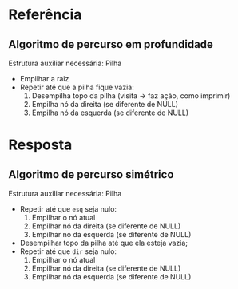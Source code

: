 # Referência

## Algoritmo de percurso em profundidade

Estrutura auxiliar necessária: Pilha

- Empilhar a raiz
- Repetir até que a pilha fique vazia:
    1. Desempilha topo da pilha (visita → faz ação, como imprimir)
    2. Empilha nó da direita (se diferente de NULL)
    3. Empilha nó da esquerda (se diferente de NULL)


# Resposta

## Algoritmo de percurso simétrico

Estrutura auxiliar necessária: Pilha

- Repetir até que `esq` seja nulo:
  1. Empilhar o nó atual
  2. Empilhar nó da direita (se diferente de NULL)
  3. Empilhar nó da esquerda (se diferente de NULL)
- Desempilhar topo da pilha até que ela esteja vazia;
- Repetir até que `dir` seja nulo:
  1. Empilhar o nó atual
  2. Empilhar nó da direita (se diferente de NULL)
  3. Empilhar nó da esquerda (se diferente de NULL)